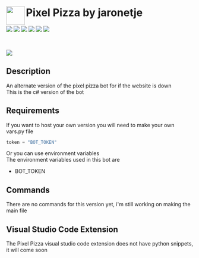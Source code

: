 <img align="left" width="50px" src="https://user-images.githubusercontent.com/60853956/97776540-4c446980-1b69-11eb-9fdc-98b4ab65be6b.png"> Pixel Pizza by jaronetje
===

[![](https://img.shields.io/github/issues/jaronetje/PixelPizza-py?color=green&style=plastic)](https://github.com/jaronetje/PixelPizza/issues?q=is%3Aopen+is%3Aissue)
[![](https://img.shields.io/github/issues-closed/jaronetje/PixelPizza-py?color=red&style=plastic)](https://github.com/jaronetje/PixelPizza/issues?q=is%3Aissue+is%3Aclosed) 
[![](https://img.shields.io/github/languages/top/jaronetje/PixelPizza-py?color=yellow&style=plastic)](https://github.com/jaronetje/PixelPizza/search?l=python)
![](https://img.shields.io/github/contributors/jaronetje/PixelPizza-py?style=plastic) 
![](https://img.shields.io/github/last-commit/jaronetje/PixelPizza-py?style=plastic) 
![](https://img.shields.io/github/v/release/jaronetje/PixelPizza-py?include_prereleases&style=plastic)

<br />

[![](https://img.shields.io/discord/709698572035162143?label=Discord%20Chat)](https://www.discord.com/invite/MzbsFPe)

Description
---
An alternate version of the pixel pizza bot for if the website is down  
This is the c# version of the bot

Requirements
---
If you want to host your own version you will need to make your own vars.py file
```py
token = "BOT_TOKEN"
```
Or you can use environment variables  
The environment variables used in this bot are
* BOT_TOKEN

Commands
---
There are no commands for this version yet, i'm still working on making the main file

Visual Studio Code Extension
---
The Pixel Pizza visual studio code extension does not have python snippets, it will come soon
